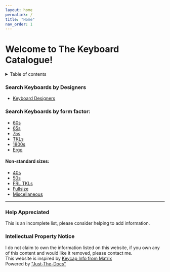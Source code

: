 ```yaml
---
layout: home
permalink: /
title: "Home"
nav_order: 1
---
```

# Welcome to The Keyboard Catalogue!

<details close markdown="block">
  <summary>
    Table of contents
  </summary>
  {: .text-delta }
- TOC
{:toc}
</details>


### Search Keyboards by Designers
- [Keyboard Designers](/designers)

### Search Keyboards by form factor:
- [60s](/form-factors/60)
- [65s](/form-factors/65)
- [75s](/form-factors/75)
- [TKLs](/form-factors/tkl)
- [1800s](/form-factors/1800)
- [Ergo](/form-factors/ergo)

#### Non-standard sizes:
- [40s](/form-factors/40)
- [50s](/form-factors/50)
- [FRL TKLs](/form-factors/frl-tkl)
- [Fullsize](/form-factors/fullsize)
- [Miscellaneous](/form-factors/miscellaneous)

<hr>

### Help Appreciated
This is an incomplete list, please consider helping to add information.

### Intellectual Property Notice
I do not claim to own the information listed on this website, if you own any of this content and would like it removed, please contact me.
<br>
This website is inspired by [Keycap Info from Matrix](https://matrixzj.github.io/)
<br>
Powered by ["Just-The-Docs"](https://github.com/just-the-docs/just-the-docs)
